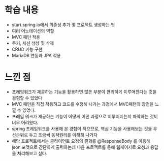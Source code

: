#  학습 내용

- start.spring.io에서 의존성 추가 및 프로젝트 생성하는 법 
- 여러 어노테이션의 역할 
- MVC 패턴 적용
-  쿠키, 세션 생성 및 삭제 
- CRUD 기능 구현 
- MariaDB 연동과 JPA 적용


# 느낀 점
- 프레임워크가 제공하는 기능을 활용하면 많은 부분이 편리하게 이루어진다는 것을 경험할 수 있었다
- MVC 패턴을 직접 적용하고 코드를 수정해 나가는 과정에서 MVC패턴의 장점을 느낄 수 있었다.
- 프레임 워크가 제공하는 기능이 어떻게 어떤 과정으로 이루어지는지 파악하는 것이 너무 어려웠다. 
- spring 프레임워크를 사용해 본 경험이 적으므로, 핵심 기능을 사용해보는 것을 우선순위로 두고 조금씩 동작원리를 이해해 나가자 
- 해당 프로젝트에서는 클라이언트 요청의 결과를 @ResponseBody 를 이용해 json 포맷으로 간단하게 출력하는데 다음 프로젝트를 통해 웹페이지로 요청과 응답을 처리해보고 싶다.
